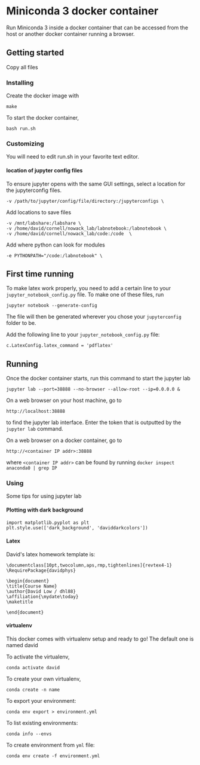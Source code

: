 # Miniconda 3 docker container

Run Miniconda 3 inside a docker container that 
can be accessed from the host or another docker 
container running a browser.

## Getting started
Copy all files

### Installing
Create the docker image with 
```
make
```

To start the docker container,
```
bash run.sh
```

### Customizing
You will need to edit run.sh in your favorite text editor.

#### location of jupyter config files
To ensure jupyter opens with the same GUI settings, select
a location for the jupyterconfig files.
```
-v /path/to/jupyter/config/file/directory:/jupyterconfigs \
```

Add locations to save files
```
-v /mnt/labshare:/labshare \
-v /home/david/cornell/nowack_lab/labnotebook:/labnotebook \
-v /home/david/cornell/nowack_lab/code:/code  \
```

Add where python can look for modules
```
-e PYTHONPATH="/code:/labnotebook" \
```

## First time running
To make latex work properly, you need to add a certain
line to your `jupyter_notebook_config.py` file.  To 
make one of these files, run
```
jupyter notebook --generate-config
```
The file will then be generated wherever you chose your
`jupyterconfig` folder to be.

Add the following line to your `jupyter_notebook_config.py` file:
```
c.LatexConfig.latex_command = 'pdflatex'
```

## Running
Once the docker container starts, run this command 
to start the jupyter lab 
```
jupyter lab --port=38888 --no-browser --allow-root --ip=0.0.0.0 &
```

On a web browser on your host machine, go to
```
http://localhost:38888
```
to find the jupyter lab interface.  Enter the token that is outputted
by the ```jupyter lab``` command.

On a web browser on a docker container, go to
```
http://<container IP addr>:38888
```
where ```<container IP addr>``` can be found by running
```docker inspect anaconda0 | grep IP```

### Using
Some tips for using jupyter lab

#### Plotting with dark background
```
import matplotlib.pyplot as plt
plt.style.use(['dark_background', 'daviddarkcolors'])
```

#### Latex
David's latex homework template is:
```
\documentclass[10pt,twocolumn,aps,rmp,tightenlines]{revtex4-1}
\RequirePackage{davidphys}

\begin{document}
\title{Course Name}
\author{David Low / dhl88}
\affiliation{\mydate\today}
\maketitle

\end{document}
```

#### virtualenv
This docker comes with virtualenv setup and ready to go!
The default one is named david

To activate the virtualenv,
```
conda activate david
```

To create your own virtualenv,
```
conda create -n name
```

To export your environment:
```
conda env export > environment.yml
```

To list existing environments:
```
conda info --envs
```

To create environment from ```yml``` file:
```
conda env create -f environment.yml
```
